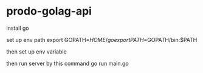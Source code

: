 # prodo-golag-api

install go 

set up env path
export GOPATH=$HOME/go
export PATH=$GOPATH/bin:$PATH

then set up env variable


then run server by this command
go run main.go
